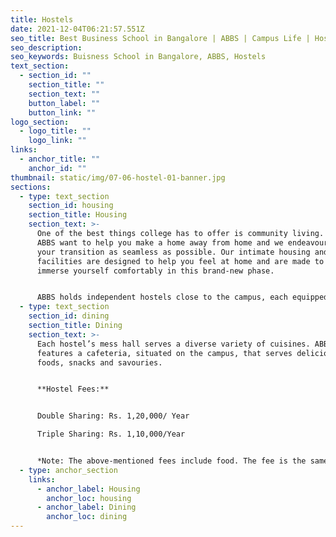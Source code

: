 ```yaml
---
title: Hostels
date: 2021-12-04T06:21:57.551Z
seo_title: Best Business School in Bangalore | ABBS | Campus Life | Hostels
seo_description: 
seo_keywords: Buisness School in Bangalore, ABBS, Hostels
text_section:
  - section_id: ""
    section_title: ""
    section_text: ""
    button_label: ""
    button_link: ""
logo_section:
  - logo_title: ""
    logo_link: ""
links:
  - anchor_title: ""
    anchor_id: ""
thumbnail: static/img/07-06-hostel-01-banner.jpg
sections:
  - type: text_section
    section_id: housing
    section_title: Housing
    section_text: >-
      One of the best things college has to offer is community living. We at
      ABBS want to help you make a home away from home and we endeavour to make
      your transition as seamless as possible. Our intimate housing and dining
      facilities are designed to help you feel at home and are made to help you
      immerse yourself comfortably in this brand-new phase. 


      ABBS holds independent hostels close to the campus, each equipped with Wi-Fi, hot water, lockers, a television and 24/7 security. Each room is fitted with a comfortable bed, a study table and a spacious wardrobe.
  - type: text_section
    section_id: dining
    section_title: Dining
    section_text: >-
      Each hostel’s mess hall serves a diverse variety of cuisines. ABBS also
      features a cafeteria, situated on the campus, that serves delicious finger
      foods, snacks and savouries. 


      **Hostel Fees:**


      Double Sharing: Rs. 1,20,000/ Year

      Triple Sharing: Rs. 1,10,000/Year 


      *Note: The above-mentioned fees include food. The fee is the same for both boys and girls.*
  - type: anchor_section
    links:
      - anchor_label: Housing
        anchor_loc: housing
      - anchor_label: Dining
        anchor_loc: dining
---
```

